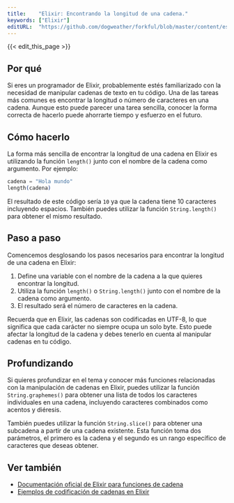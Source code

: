 ```yaml
---
title:    "Elixir: Encontrando la longitud de una cadena."
keywords: ["Elixir"]
editURL:  "https://github.com/dogweather/forkful/blob/master/content/es/elixir/finding-the-length-of-a-string.md"
---
```


{{< edit_this_page >}}

## Por qué
Si eres un programador de Elixir, probablemente estés familiarizado con la necesidad de manipular cadenas de texto en tu código. Una de las tareas más comunes es encontrar la longitud o número de caracteres en una cadena. Aunque esto puede parecer una tarea sencilla, conocer la forma correcta de hacerlo puede ahorrarte tiempo y esfuerzo en el futuro.

## Cómo hacerlo
La forma más sencilla de encontrar la longitud de una cadena en Elixir es utilizando la función `length()` junto con el nombre de la cadena como argumento. Por ejemplo:

```Elixir
cadena = "Hola mundo"
length(cadena)
```

El resultado de este código sería `10` ya que la cadena tiene 10 caracteres incluyendo espacios. También puedes utilizar la función `String.length()` para obtener el mismo resultado.

## Paso a paso
Comencemos desglosando los pasos necesarios para encontrar la longitud de una cadena en Elixir:

1. Define una variable con el nombre de la cadena a la que quieres encontrar la longitud.
2. Utiliza la función `length()` o `String.length()` junto con el nombre de la cadena como argumento.
3. El resultado será el número de caracteres en la cadena.

Recuerda que en Elixir, las cadenas son codificadas en UTF-8, lo que significa que cada carácter no siempre ocupa un solo byte. Esto puede afectar la longitud de la cadena y debes tenerlo en cuenta al manipular cadenas en tu código.

## Profundizando
Si quieres profundizar en el tema y conocer más funciones relacionadas con la manipulación de cadenas en Elixir, puedes utilizar la función `String.graphemes()` para obtener una lista de todos los caracteres individuales en una cadena, incluyendo caracteres combinados como acentos y diéresis.

También puedes utilizar la función `String.slice()` para obtener una subcadena a partir de una cadena existente. Esta función toma dos parámetros, el primero es la cadena y el segundo es un rango específico de caracteres que deseas obtener.

## Ver también
- [Documentación oficial de Elixir para funciones de cadena](https://hexdocs.pm/elixir/String.html)
- [Ejemplos de codificación de cadenas en Elixir](https://gist.github.com/acontreras84/7c17d8d00535f5f03a71d3aa1c668a03)